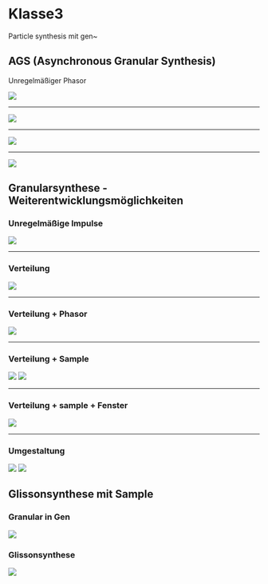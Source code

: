 # Klasse3

Particle synthesis mit gen~

## AGS (Asynchronous Granular Synthesis)

Unregelmäßiger Phasor

![](Klasse3/png/ags_phasor.png)

---
![](Klasse3/png/phasor.png)

---
![](Klasse3/png/phasor2.png)

---
![](Klasse3/png/phasor3.png)


## Granularsynthese - Weiterentwicklungsmöglichkeiten
### Unregelmäßige Impulse

![](Klasse3/png/irregular.png)

---
### Verteilung

![](Klasse3/png/distribute.png)

---

### Verteilung + Phasor
![](Klasse3/png/distribute+phasor.png)

---
### Verteilung + Sample
![](Klasse3/png/ags-without.png)
![](Klasse3/png/ags-without-gen.png)

---
### Verteilung + sample + Fenster
![](Klasse3/png/ags-with.png)

---
### Umgestaltung

![](Klasse3/png/ags-refactored-gen.png)
![](Klasse3/png/ags-refactored-gengen.png)

## Glissonsynthese mit Sample

### Granular in Gen
![](Klasse3/png/glisson.png)

### Glissonsynthese
![](Klasse3/png/glisson2.png)
